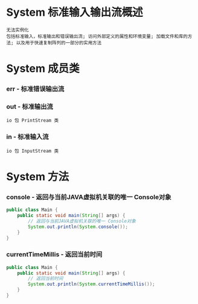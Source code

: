 # System 标准输入输出流概述

```apl
无法实例化
包括标准输入，标准输出和错误输出流; 访问外部定义的属性和环境变量; 加载文件和库的方法; 以及用于快速复制阵列的一部分的实用方法
```

# System 成员类

### err - 标准错误输出流

### out - 标准输出流

```apl
io 包 PrintStream 类
```

### in - 标准输入流

```apl
io 包 InputStream 类
```

# System 方法

### console - 返回与当前JAVA虚拟机关联的唯一 Console对象

```java
public class Main {
    public static void main(String[] args) {
        // 返回与当前JAVA虚拟机关联的唯一 Console对象
        System.out.println(System.console());
    }
}
```

### currentTimeMillis - 返回当前时间

```java
public class Main {
    public static void main(String[] args) {
        // 返回当前时间
        System.out.println(System.currentTimeMillis());
    }
}
```

###

```java
```

